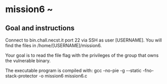 # mission6 ~ 
## Goal and instructions
Connect to bin.chall.necst.it port 22 via SSH as user [USERNAME]. You will find the files in /home/[USERNAME]/mission6.

Your goal is to read the file flag with the privileges of the group that owns the vulnerable binary.

The executable program is compiled with: gcc -no-pie -g --static -fno-stack-protector -o mission6 mission6.c